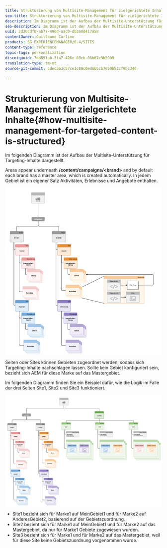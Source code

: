 ```yaml
---
title: Strukturierung von Multisite-Management für zielgerichtete Inhalte
seo-title: Strukturierung von Multisite-Management für zielgerichtete Inhalte
description: Im Diagramm ist der Aufbau der Multisite-Unterstützung für zielgerichtete Inhalte dargestellt.
seo-description: Im Diagramm ist der Aufbau der Multisite-Unterstützung für zielgerichtete Inhalte dargestellt.
uuid: 2d30cdf0-ab77-490d-aac0-db3a0d417a58
contentOwner: Guillaume Carlino
products: SG_EXPERIENCEMANAGER/6.4/SITES
content-type: reference
topic-tags: personalization
discoiquuid: 7dd851ab-3fa7-426e-89cb-08b67e9b5999
translation-type: tm+mt
source-git-commit: cdec5b3c57ce1c80c0ed6b5cb7650b52cf9bc340

---
```



# Strukturierung von Multisite-Management für zielgerichtete Inhalte{#how-multisite-management-for-targeted-content-is-structured}

Im folgenden Diagramm ist der Aufbau der Multisite-Unterstützung für Targeting-Inhalte dargestellt.

Areas appear underneath **/content/campaigns/&lt;brand>** and by default each brand has a master area, which is created automatically. In jedem Gebiet ist ein eigener Satz Aktivitäten, Erlebnisse und Angebote enthalten.

![chlimage_1-268](assets/chlimage_1-268.png)

Seiten oder Sites können Gebieten zugeordnet werden, sodass sich Targeting-Inhalte nachschlagen lassen. Sollte kein Gebiet konfiguriert sein, bezieht sich AEM für diese Marke auf das Mastergebiet.

Im folgenden Diagramm finden Sie ein Beispiel dafür, wie die Logik im Falle der drei Seiten Site1, Site2 und Site3 funktioniert.

![chlimage_1-269](assets/chlimage_1-269.png)

* Site1 bezieht sich für Marke1 auf MeinGebiet1 und für Marke2 auf AnderesGebiet2, basierend auf der Gebietszuordnung.
* Site2 bezieht sich für Marke1 auf MeinGebiet1 und für Marke2 auf das Mastergebiet, da nur für Marke1 Gebiete zugewiesen wurden.
* Site3 bezieht sich für Marke1 und für Marke2 auf das Mastergebiet, weil für diese Site keine Gebietszuordnung vorgenommen wurde.

